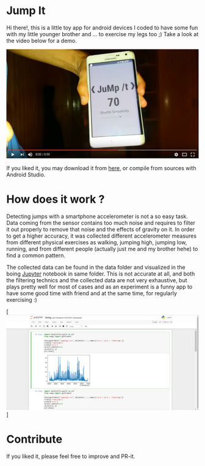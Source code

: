 # Jump It

Hi there!, this is a little toy app for android devices I coded to have some fun with my little younger brother and ... to exercise my legs too ;) Take a look at the video below for a demo.

[![Jump-it demo](/data/video.png)](https://www.youtube.com/watch?v=2foBptULL-w "Jump-it demo")

If you liked it, you may download it from [here](), or compile from sources with Android Studio.

# How does it work ?

Detecting jumps with a smartphone accelerometer is not a so easy task. Data coming from the sensor contains too much noise and requires to filter it out properly to remove that noise and the effects of gravity on it. In order to get a higher accuracy, it was collected different accelerometer measures from different physical exercises as walking, jumping high, jumping low, running, and from different people (actually just me and my brother hehe) to find a common pattern.

The collected data can be found in the data folder and visualized in the boing [Jupyter](http://jupyter.org/) notebook in same folder. This is not accurate at all, and both the filtering technics and the collected data are not very exhaustive, but plays pretty well for most of cases and as an experiment is a funny app to have some good time with friend and at the same time, for regularly exercising :)

[![Jump-it demo](/data/notebook1.png)]

# Contribute

If you liked it, please feel free to improve and PR-it.
